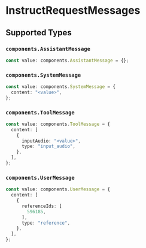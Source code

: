 # InstructRequestMessages


## Supported Types

### `components.AssistantMessage`

```typescript
const value: components.AssistantMessage = {};
```

### `components.SystemMessage`

```typescript
const value: components.SystemMessage = {
  content: "<value>",
};
```

### `components.ToolMessage`

```typescript
const value: components.ToolMessage = {
  content: [
    {
      inputAudio: "<value>",
      type: "input_audio",
    },
  ],
};
```

### `components.UserMessage`

```typescript
const value: components.UserMessage = {
  content: [
    {
      referenceIds: [
        596185,
      ],
      type: "reference",
    },
  ],
};
```

